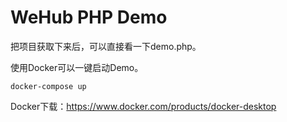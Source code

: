 # WeHub PHP Demo 
把项目获取下来后，可以直接看一下demo.php。

使用Docker可以一键启动Demo。
```
docker-compose up
```

Docker下载：https://www.docker.com/products/docker-desktop
